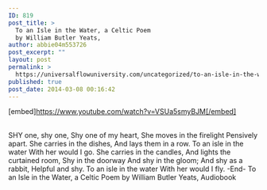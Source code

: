 ```yaml
---
ID: 819
post_title: >
  To an Isle in the Water, a Celtic Poem
  by William Butler Yeats,
author: abbie04m553726
post_excerpt: ""
layout: post
permalink: >
  https://universalflowuniversity.com/uncategorized/to-an-isle-in-the-water-a-celtic-poem-by-william-butler-yeats/
published: true
post_date: 2014-03-08 00:16:42
---
```

[embed]https://www.youtube.com/watch?v=VSUa5smyBJM[/embed]</br></br>
<p>SHY one, shy one,
Shy one of my heart,
She moves in the firelight
Pensively apart. 
She carries in the dishes,
And lays them in a row.
To an isle in the water
With her would I go.
She carries in the candles,
And lights the curtained room,
Shy in the doorway
And shy in the gloom;
And shy as a rabbit,
Helpful and shy.
To an isle in the water
With her would I fly.
-End-
To an Isle in the Water, a Celtic Poem by William Butler Yeats, Audiobook </p>